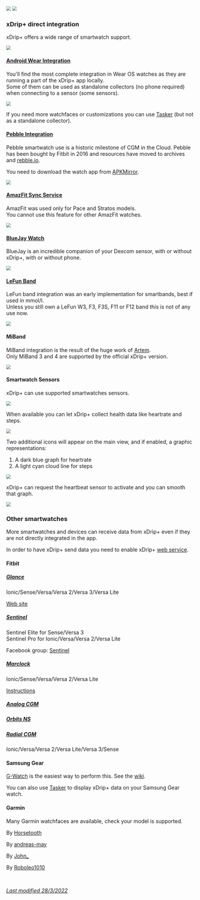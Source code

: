 

<img src="../../images/hamburger_menu.png" style="zoom:75%;" />  
<img src="../../use/images/M-S-SW.png" style="zoom:75%;" />

### xDrip+ direct integration

xDrip+ offers a wide range of smartwatch support.

<img src="../images/M-S-SW1.png" style="zoom:75%;" />

#### [Android Wear Integration](../wear)

You'll find the most complete integration in Wear OS watches as they are running a part of the xDrip+ app locally.  
Some of them can be used as standalone collectors (no phone required) when connecting to a sensor (some sensors).

<img src="../images/M-S-SW2.png" style="zoom:75%;" />

If you need more watchfaces or customizations you can use [Tasker](https://github.com/FreDiabetics/xDrip--Tasker-Tizen-Watchface-Integration/blob/master/README.md) (but not as a standalone collector).

#### [Pebble Integration](../pebble)

Pebble smartwatch use is a historic milestone of CGM in the Cloud. Pebble has been bought by Fitbit in 2016 and resources have moved to archives and [rebble.io](https://rebble.io/).

You need to download the watch app from [APKMirror](https://www.apkmirror.com/apk/pebble-technology-corp/pebble/pebble-4-4-2-1405-62d45d7d7-endframe-release/pebble-4-4-2-1405-62d45d7d7-endframe-android-apk-download/).

<img src="../images/M-S-SW3.png" style="zoom:75%;" />

#### [AmazFit Sync Service](https://crazyinfo.de/2018/07/25/xdrip-smartwatch-widget-fuer-amazfit-pace-stratos/)

AmazFit was used only for Pace and Stratos models.  
You cannot use this feature for other AmazFit watches.

<img src="../images/M-S-SW4.png" style="zoom:75%;" />

#### [BlueJay Watch](https://bluejay.website/)

BlueJay is an incredible companion of your Dexcom sensor, with or without xDrip+, with or without phone.

<img src="../images/M-S-SW5.png" style="zoom:75%;" />

#### [LeFun Band](https://www.lefunsmart.com/collections/smartwatches)

LeFun band integration was an early implementation for smartbands, best if used in mmol/l.  
Unless you still own a LeFun W3, F3, F3S, F11 or F12 band this is not of any use now.

<img src="../images/M-S-SW6.png" style="zoom:75%;" />

#### MiBand

MiBand integration is the result of the huge work of [Artem](https://bigdigital.home.blog/).  
Only MiBand 3 and 4 are supported by the official xDrip+ version.

<img src="../images/M-S-SW7.png" style="zoom:75%;" />

#### Smartwatch Sensors

xDrip+ can use supported smartwatches sensors.

<img src="../images/M-S-SW8.png" style="zoom:75%;" />

When available you can let xDrip+ collect health data like heartrate and steps.

<img src="../images/M-S-SW8a.png" style="zoom:75%;" />

Two additional icons will appear on the main view, and if enabled, a graphic representations:

1.  A dark blue graph for heartrate
2. A light cyan cloud line for steps

<img src="../images/M-S-SW8c.png" style="zoom:75%;" />

xDrip+ can request the heartbeat sensor to activate and you can smooth that graph.

<img src="../images/M-S-SW8b.png" style="zoom:75%;" />

### Other smartwatches

More smartwatches and devices can receive data from xDrip+ even if they are not directly integrated in the app.

In order to have xDrip+ send data you need to enable xDrip+ [web service](../../use/interapp#web-service).

#### Fitbit

##### [Glance](https://gallery.fitbit.com/details/7b5d9822-7e8e-41f9-a2a7-e823548c001c)

Ionic/Sense/Versa/Versa 2/Versa 3/Versa Lite

[Web site](https://glancewatchface.com/)

##### [Sentinel](https://gallery.fitbit.com/developer/b50ac7f5-b932-441a-be18-e258b17c736b)

Sentinel Elite for Sense/Versa 3  
Sentinel Pro for  Ionic/Versa/Versa 2/Versa Lite

Facebook group: [Sentinel](https://www.facebook.com/groups/3185325128159614)

##### [Marclock](https://gallery.fitbit.com/details/9eacf714-5b23-40c8-9621-ded74bd9edf9)

Ionic/Sense/Versa/Versa 2/Versa Lite

[Instructions](https://github.com/cramis1/Marclock-with-CGM-weather/blob/master/README.md)

##### [Analog CGM](https://gallery.fitbit.com/details/4d7b46b1-aaba-49b4-aa10-183321014dd3)

##### [Orbits NS](https://gallery.fitbit.com/details/44de5c81-b77c-4f90-baa8-38f3e3d28695)

##### [Radial CGM](https://gallery.fitbit.com/details/0173730e-5381-4495-bc6e-6ec93c8df029)

Ionic/Versa/Versa 2/Versa Lite/Versa 3/Sense

#### Samsung Gear

[G-Watch](https://play.google.com/store/apps/details?id=sk.trupici.g_watch) is the easiest way to perform this. See the [wiki](https://github.com/trupici/G-Watch-Wear/wiki).

You can also use [Tasker](https://github.com/FreDiabetics/xDrip--Tasker-Tizen-Watchface-Integration/blob/master/README.md) to display xDrip+ data on your Samsung Gear watch.

#### Garmin

Many Garmin watchfaces are available, check your model is supported.

By [Horsetooth](https://apps.garmin.com/en-US/developer/e985e9ec-bcf6-4aef-bfe9-77c1c93fc854/apps)

By [andreas-may](https://apps.garmin.com/en-US/developer/f9420c47-810f-47ac-a7dd-9fa7b8ecd22d/apps)

By [John_](https://apps.garmin.com/en-US/developer/b2d30711-2708-4f3a-8e83-009c16d07081/apps)

By [Roboleo1010](https://apps.garmin.com/en-US/developer/b61690c3-5e5c-4c4e-afe9-434db16542a9/apps)

</br>

[*Last modified 28/3/2022*](https://github.com/NightscoutFoundation/xDrip/releases/tag/2022.03.27)
